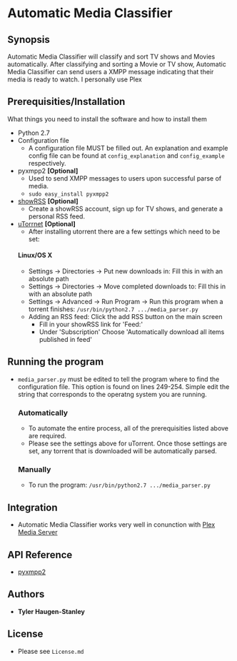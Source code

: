 # Automatic Media Classifier

## Synopsis

Automatic Media Classifier will classify and sort TV shows and Movies automatically. After classifying and sorting a Movie or TV show, Automatic Media Classifier can send users a XMPP message indicating that their media is ready to watch. I personally use Plex 


## Prerequisities/Installation

What things you need to install the software and how to install them
- Python 2.7
- Configuration file
    - A configuration file MUST be filled out. An explanation and example config file can be found at ```config_explanation``` and ```config_example``` respectively. 
- pyxmpp2 **[Optional]**
    -  Used to send XMPP messages to users upon successful parse of media. 
    - ``` sudo easy_install pyxmpp2 ```
- [showRSS](http://new.showrss.info) **[Optional]**
    - Create a showRSS account, sign up for TV shows, and generate a personal RSS feed.
- [uTorrnet](http://www.utorrent.com/) **[Optional]**
    - After installing utorrent there are a few settings which need to be set:
    #### Linux/OS X
    - Settings -> Directories -> Put new downloads in: Fill this in with an absolute path
    - Settings -> Directories -> Move completed downloads to: Fill this in with an absolute path
    - Settings -> Advanced -> Run Program -> Run this program when a torrent finishes: ```/usr/bin/python2.7 .../media_parser.py```
    - Adding an RSS feed: Click the add RSS button on the main screen
        - Fill in your showRSS link for 'Feed:'
        - Under 'Subscription' Choose 'Automatically download all items published in feed'

## Running the program
- ```media_parser.py``` must be edited to tell the program where to find the configuration file. This option is found on lines 249-254. Simple edit the string that corresponds to the operatng system you are running. 
    ### Automatically
    - To automate the entire process, all of the prerequisities listed above are required.
    - Please see the settings above for uTorrent. Once those settings are set, any torrent that is downloaded will be automatically parsed. 

    ### Manually
    - To run the program: ```/usr/bin/python2.7 .../media_parser.py```

## Integration
- Automatic Media Classifier works very well in conunction with [Plex Media Server](https://plex.tv/)

## API Reference
- [pyxmpp2](https://github.com/Jajcus/pyxmpp2)

## Authors

* **Tyler Haugen-Stanley**

## License

- Please see ```License.md```


